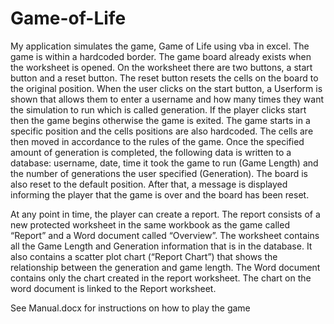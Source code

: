 # Game-of-Life

My application simulates the game, Game of Life using vba in excel. The game is within a hardcoded border. The game board already exists when the worksheet is opened. On the worksheet there are two buttons, a start button and a reset button. The reset button resets the cells on the board to the original position. When the user clicks on the start button, a Userform is shown that allows them to enter a username and how many times they want the simulation to run which is called generation. If the player clicks start then the game begins otherwise the game is exited. The game starts in a specific position and the cells positions are also hardcoded. The cells are then moved in accordance to the rules of the game. Once the specified amount of generation is completed, the following data is written to a database: username, date, time it took the game to run (Game Length) and the number of generations the user specified (Generation). The board is also reset to the default position. After that, a message is displayed informing the player that the game is over and the board has been reset. 

At any point in time, the player can create a report. The report consists of a new protected worksheet in the same workbook as the game called “Report” and a Word document called “Overview”. The worksheet contains all the Game Length and Generation information that is in the database. It also contains a scatter plot chart (“Report Chart”) that shows the relationship between the generation and game length. The Word document contains only the chart created in the report worksheet. The chart on the word document is linked to the Report worksheet. 

See Manual.docx for instructions on how to play the game 
